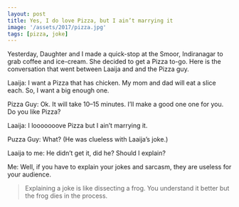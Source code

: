 ```yaml
---
layout: post
title: Yes, I do love Pizza, but I ain’t marrying it
image: '/assets/2017/pizza.jpg'
tags: [pizza, joke]
---
```


Yesterday, Daughter and I made a quick-stop at the Smoor, Indiranagar to grab coffee and ice-cream. She decided to get a Pizza to-go. Here is the conversation that went between Laaija and and the Pizza guy.

Laaija: I want a Pizza that has chicken. My mom and dad will eat a slice each. So, I want a big enough one.

Pizza Guy: Ok. It will take 10–15 minutes. I’ll make a good one one for you. Do you like Pizza?

Laaija: I looooooove Pizza but I ain’t marrying it.

Puzza Guy: What? (He was clueless with Laaija’s joke.)

Laaija to me: He didn’t get it, did he? Should I explain?

Me: Well, if you have to explain your jokes and sarcasm, they are useless for your audience.

> Explaining a joke is like dissecting a frog. You understand it better but the frog dies in the process.
